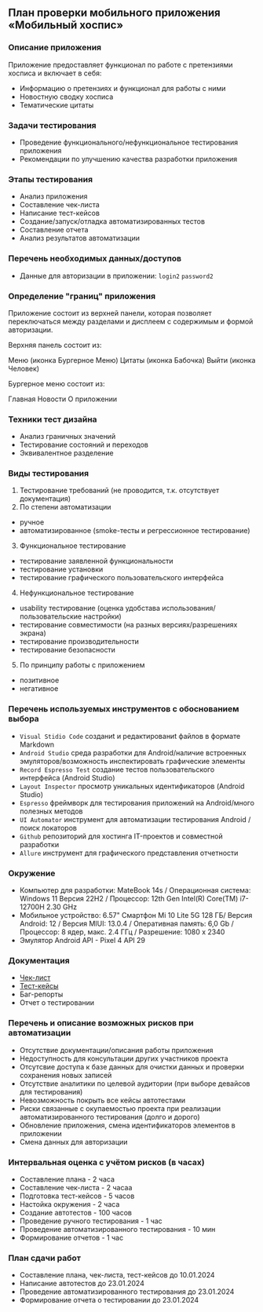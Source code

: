## План проверки мобильного приложения «Мобильный хоспис»

### Описание приложения

Приложение предоставляет функционал по работе с претензиями хосписа и включает в себя:

- Информацию о претензиях и функционал для работы с ними
- Новостную сводку хосписа
- Тематические цитаты

### Задачи тестирования

- Проведение функционального/нефункциональное тестирования приложения
- Рекомендации по улучшению качества разработки приложения

### Этапы тестирования

- Анализ приложения
- Составление чек-листа
- Написание тест-кейсов
- Создание/запуск/отладка автоматизированных тестов
- Составление отчета
- Анализ результатов автоматизации

### Перечень необходимых данных/доступов

- Данные для авторизации в приложении:
  `login2`
  `password2`

### Определение "границ" приложения

Приложение состоит из верхней панели, которая позволяет переключаться между разделами и дисплеем с содержимым и формой авторизации.

Верхняя панель состоит из:

Меню (иконка Бургерное Меню)
Цитаты (иконка Бабочка)
Выйти (иконка Человек)

Бургерное меню состоит из:

Главная
Новости
О приложении

### Техники тест дизайна

- Анализ граничных значений
- Тестирование состояний и переходов
- Эквивалентное разделение

### Виды тестирования

1. Тестирование требований (не проводится, т.к. отсутствует документация)
2. По степени автоматизации

- ручное
- автоматизированное (smoke-тесты и регрессионное тестирование)

3. Функциональное тестирование

- тестирование заявленной функциональности
- тестирование установки
- тестирование графического пользовательского интерфейса

4. Нефункциональное тестирование

- usability тестирование (оценка удобстава использования/пользовательские настройки)
- тестирование совместимости (на разных версиях/разрешениях экрана)
- тестирование производительности
- тестирование безопасности

5. По принципу работы с приложением

- позитивное
- негативное

### Перечень используемых инструментов с обоснованием выбора

- `Visual Stidio Code` созданиt и редактированиt файлов в формате Markdown
- `Android Studio` среда разработки для Android/наличие встроенных эмуляторов/возможность инспектировать графические элементы
- `Record Espresso Test` создание тестов пользовательского интерфейса (Android Studio)
- `Layout Inspector` просмотр уникальных идентификаторов (Android Studio)
- `Espresso` фреймворк для тестирования приложений на Android/много полезных методов
- `UI Automator` инструмент для автоматизации тестирования Android / поиск локаторов
- `Github` репозиторий для хостинга IT-проектов и совместной разработки
- `Allure` инструмент для графического представления отчетности

### Окружение

- Компьютер для разработки: MateBook 14s / Операционная система: Windows 11 Версия 22H2 / Процессор: 12th Gen Intel(R) Core(TM) i7-12700H 2.30 GHz
- Мобильное устройство: 6.57" Смартфон Mi 10 Lite 5G 128 ГБ/ Версия Android: 12 / Версия MIUI: 13.0.4 / Оперативная память: 6,0 Gb / Процессор: 8 ядер, макс. 2.4 ГГц / Разрешение: 1080 x 2340
- Эмулятор Android API - Pixel 4 API 29

### Документация

- [Чек-лист](https://docs.google.com/spreadsheets/d/1OAwDrsqCn4B5xmLJqAaRVzK97G0ZbvViy0AA05xb4J0/edit#gid=1178547642)
- [Тест-кейсы](https://docs.google.com/spreadsheets/d/1_TXiu_SY3QeXfG9pCYebJSdkwSWFoJyMSyRdfcps4Lo/edit#gid=0)
- Баг-репорты
- Отчет о тестировании

### Перечень и описание возможных рисков при автоматизации

- Отсутствие документации/описания работы приложения
- Недоступность для консультации других участников проекта
- Отсутсвие доступа к базе данных для очистки данных и проверки сохранения новых записей
- Отсутствие аналитики по целевой аудитории (при выборе девайсов для тестирования)
- Невозможность покрыть все кейсы автотестами
- Риски связанные с окупаемостью проекта при реализации автоматизированного тестирования (долго и дорого)
- Обновление приложения, смена идентификаторов элементов в приложении
- Смена данных для авторизации

### Интервальная оценка с учётом рисков (в часах)

- Составление плана - 2 часа
- Составление чек-листа - 2 часаа
- Подготовка тест-кейсов - 5 часов
- Настойка окружения - 2 часа
- Создание автотестов - 100 часов
- Проведение ручного тестирования - 1 час
- Проведение автоматизированного тестирования - 10 мин
- Формирование отчетов - 1 час

### План сдачи работ

- Составление плана, чек-листа, тест-кейсов до 10.01.2024
- Написание автотестов до 23.01.2024
- Проведение автоматизированного тестирования до 23.01.2024
- Формирование отчета о тестировании до 23.01.2024
